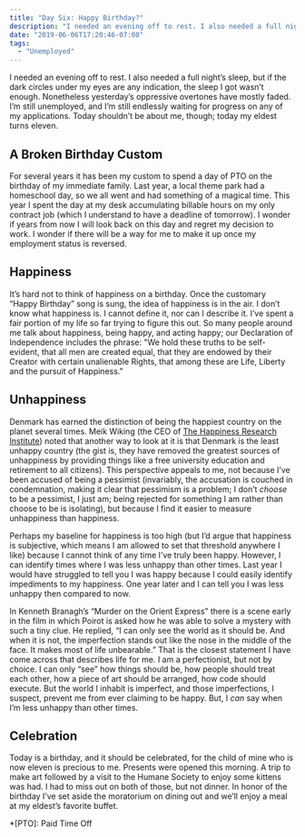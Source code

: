 ```yaml
---
title: "Day Six: Happy Birthday?"
description: "I needed an evening off to rest. I also needed a full night’s sleep, but if the dark circles under my eyes are any indication, the sleep I got wasn’t enough. Nonetheless yesterday’s oppressive overtones have mostly faded. I’m still unemployed, and I’m still endlessly waiting for progress on any of my applications. Today shouldn’t be about me, though; today my eldest turns eleven."
date: "2019-06-06T17:20:46-07:00"
tags:
  - "Unemployed"
---
```


I needed an evening off to rest. I also needed a full night’s sleep, but if the dark circles under my eyes are any indication, the sleep I got wasn’t enough. Nonetheless yesterday’s oppressive overtones have mostly faded. I’m still unemployed, and I’m still endlessly waiting for progress on any of my applications. Today shouldn’t be about me, though; today my eldest turns eleven.

## A Broken Birthday Custom
For several years it has been my custom to spend a day of PTO on the birthday of my immediate family. Last year, a local theme park had a homeschool day, so we all went and had something of a magical time. This year I spent the day at my desk accumulating billable hours on my only contract job (which I understand to have a deadline of tomorrow). I wonder if years from now I will look back on this day and regret my decision to work. I wonder if there will be a way for me to make it up once my employment status is reversed.

## Happiness
It’s hard not to think of happiness on a birthday. Once the customary “Happy Birthday” song is sung, the idea of happiness is in the air. I don’t know what happiness is. I cannot define it, nor can I describe it. I’ve spent a fair portion of my life so far trying to figure this out. So many people around me talk about happiness, being happy, and acting happy; our Declaration of Independence includes the phrase: "We hold these truths to be self-evident, that all men are created equal, that they are endowed by their Creator with certain unalienable Rights, that among these are Life, Liberty and the pursuit of Happiness."

## Unhappiness
Denmark has earned the distinction of being the happiest country on the planet several times. Meik Wiking (the CEO of [The Happiness Research Institute](https://www.happinessresearchinstitute.com)) noted that another way to look at it is that Denmark is the least unhappy country (the gist is, they have removed the greatest sources of unhappiness by providing things like a free university education and retirement to all citizens). This perspective appeals to me, not because I’ve been accused of being a pessimist (invariably, the accusation is couched in condemnation, making it clear that pessimism is a problem; I don’t _choose_ to be a pessimist, I just am; being rejected for something I am rather than choose to be is isolating), but because I find it easier to measure unhappiness than happiness.

Perhaps my baseline for happiness is too high (but I’d argue that happiness is subjective, which means I am allowed to set that threshold anywhere I like) because I cannot think of any time I’ve truly been happy. However, I can identify times where I was less unhappy than other times. Last year I would have struggled to tell you I was happy because I could easily identify impediments to my happiness. One year later and I can tell you I was less unhappy then compared to now.

In Kenneth Branagh’s “Murder on the Orient Express” there is a scene early in the film in which Poirot is asked how he was able to solve a mystery with such a tiny clue. He replied, “I can only see the world as it should be. And when it is not, the imperfection stands out like the nose in the middle of the face. It makes most of life unbearable.” That is the closest statement I have come across that describes life for me. I am a perfectionist, but not by choice. I can only “see” how things should be, how people should treat each other, how a piece of art should be arranged, how code should execute. But the world I inhabit is imperfect, and those imperfections, I suspect, prevent me from ever claiming to be happy. But, I _can_ say when I’m less unhappy than other times.

## Celebration
Today is a birthday, and it should be celebrated, for the child of mine who is now eleven is precious to me. Presents were opened this morning. A trip to make art followed by a visit to the Humane Society to enjoy some kittens was had. I had to miss out on both of those, but not dinner. In honor of the birthday I’ve set aside the moratorium on dining out and we’ll enjoy a meal at my eldest’s favorite buffet.

*[PTO]: Paid Time Off